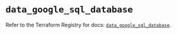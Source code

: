 # `data_google_sql_database`

Refer to the Terraform Registry for docs: [`data_google_sql_database`](https://registry.terraform.io/providers/hashicorp/google/6.3.0/docs/data-sources/sql_database).
